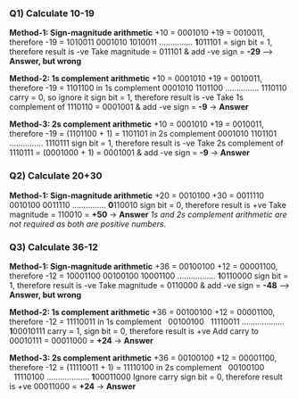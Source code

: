 ### Q1) Calculate 10-19
**Method-1: Sign-magnitude arithmetic**
+10 = 0001010
+19 = 0010011, therefore -19 = 1010011
0001010
1010011
...............
**1**011101 = 
sign bit = 1, therefore result is -ve
Take magnitude = 011101 & add -ve sign = **-29** --> **Answer, but wrong**

**Method-2: 1s complement arithmetic**
+10 = 0001010
+19 = 0010011, therefore -19 = 1101100 in 1s complement
0001010
1101100
...............
1110110
carry = 0, so ignore it
sign bit = 1, therefore result is -ve
Take 1s complement of 1110110 = 0001001 & add -ve sign = **-9** -> **Answer**
 
**Method-3: 2s complement arithmetic**
+10 = 0001010
+19 = 0010011, therefore -19 = (1101100 + 1) = 1101101 in 2s complement
0001010
1101101
...............
1110111
sign bit = 1, therefore result is -ve
Take 2s complement of 1110111 = (0001000 + 1) = 0001001 & add -ve sign = **-9** -> **Answer**

### Q2) Calculate 20+30
**Method-1: Sign-magnitude arithmetic**
+20 = 0010100
+30 = 0011110
0010100
0011110
...............
**0**110010 
sign bit = 0, therefore result is +ve
Take magnitude = 110010 = **+50** -> **Answer**
*1s and 2s complement arithmetic are not required as both are positive numbers.*

### Q3) Calculate 36-12
**Method-1: Sign-magnitude arithmetic**
+36 = 00100100
+12 = 00001100, therefore -12 = 10001100
00100100
10001100
.................
**1**0110000
sign bit = 1, therefore result is -ve
Take magnitude = 0110000 & add -ve sign = **-48** --> **Answer, but wrong**

**Method-2: 1s complement arithmetic**
+36 = 00100100
+12 = 00001100, therefore -12 = 11110011 in 1s complement
&nbsp;&nbsp;00100100
&nbsp;&nbsp;11110011
...................
**1**00010111
carry = 1, 
sign bit = 0, therefore result is +ve
Add carry to 00010111 = 00011000 = **+24** -> **Answer**
 
**Method-3: 2s complement arithmetic**
+36 = 00100100
+12 = 00001100, therefore -12 = (11110011 + 1) = 11110100 in 2s complement
&nbsp;&nbsp;00100100
&nbsp;&nbsp;11110100
...................
**1**00011000
Ignore carry
sign bit = 0, therefore result is +ve
00011000 = **+24** -> **Answer**